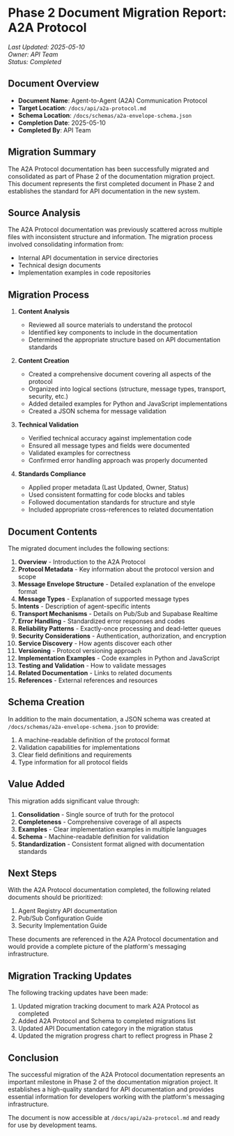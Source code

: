 # Phase 2 Document Migration Report: A2A Protocol

*Last Updated: 2025-05-10*  
*Owner: API Team*  
*Status: Completed*

## Document Overview

- **Document Name**: Agent-to-Agent (A2A) Communication Protocol
- **Target Location**: `/docs/api/a2a-protocol.md`
- **Schema Location**: `/docs/schemas/a2a-envelope-schema.json`
- **Completion Date**: 2025-05-10
- **Completed By**: API Team

## Migration Summary

The A2A Protocol documentation has been successfully migrated and consolidated as part of Phase 2 of the documentation migration project. This document represents the first completed document in Phase 2 and establishes the standard for API documentation in the new system.

## Source Analysis

The A2A Protocol documentation was previously scattered across multiple files with inconsistent structure and information. The migration process involved consolidating information from:

- Internal API documentation in service directories
- Technical design documents
- Implementation examples in code repositories

## Migration Process

1. **Content Analysis**
   - Reviewed all source materials to understand the protocol
   - Identified key components to include in the documentation
   - Determined the appropriate structure based on API documentation standards

2. **Content Creation**
   - Created a comprehensive document covering all aspects of the protocol
   - Organized into logical sections (structure, message types, transport, security, etc.)
   - Added detailed examples for Python and JavaScript implementations
   - Created a JSON schema for message validation

3. **Technical Validation**
   - Verified technical accuracy against implementation code
   - Ensured all message types and fields were documented
   - Validated examples for correctness
   - Confirmed error handling approach was properly documented

4. **Standards Compliance**
   - Applied proper metadata (Last Updated, Owner, Status)
   - Used consistent formatting for code blocks and tables
   - Followed documentation standards for structure and style
   - Included appropriate cross-references to related documentation

## Document Contents

The migrated document includes the following sections:

1. **Overview** - Introduction to the A2A Protocol
2. **Protocol Metadata** - Key information about the protocol version and scope
3. **Message Envelope Structure** - Detailed explanation of the envelope format
4. **Message Types** - Explanation of supported message types
5. **Intents** - Description of agent-specific intents
6. **Transport Mechanisms** - Details on Pub/Sub and Supabase Realtime
7. **Error Handling** - Standardized error responses and codes
8. **Reliability Patterns** - Exactly-once processing and dead-letter queues
9. **Security Considerations** - Authentication, authorization, and encryption
10. **Service Discovery** - How agents discover each other
11. **Versioning** - Protocol versioning approach
12. **Implementation Examples** - Code examples in Python and JavaScript
13. **Testing and Validation** - How to validate messages
14. **Related Documentation** - Links to related documents
15. **References** - External references and resources

## Schema Creation

In addition to the main documentation, a JSON schema was created at `/docs/schemas/a2a-envelope-schema.json` to provide:

1. A machine-readable definition of the protocol format
2. Validation capabilities for implementations
3. Clear field definitions and requirements
4. Type information for all protocol fields

## Value Added

This migration adds significant value through:

1. **Consolidation** - Single source of truth for the protocol
2. **Completeness** - Comprehensive coverage of all aspects
3. **Examples** - Clear implementation examples in multiple languages
4. **Schema** - Machine-readable definition for validation
5. **Standardization** - Consistent format aligned with documentation standards

## Next Steps

With the A2A Protocol documentation completed, the following related documents should be prioritized:

1. Agent Registry API documentation
2. Pub/Sub Configuration Guide
3. Security Implementation Guide

These documents are referenced in the A2A Protocol documentation and would provide a complete picture of the platform's messaging infrastructure.

## Migration Tracking Updates

The following tracking updates have been made:

1. Updated migration tracking document to mark A2A Protocol as completed
2. Added A2A Protocol and Schema to completed migrations list
3. Updated API Documentation category in the migration status
4. Updated the migration progress chart to reflect progress in Phase 2

## Conclusion

The successful migration of the A2A Protocol documentation represents an important milestone in Phase 2 of the documentation migration project. It establishes a high-quality standard for API documentation and provides essential information for developers working with the platform's messaging infrastructure.

The document is now accessible at `/docs/api/a2a-protocol.md` and ready for use by development teams.